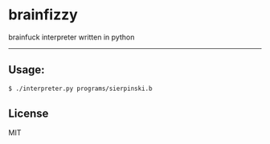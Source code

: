 # brainfizzy
brainfuck interpreter written in python
___

## Usage:
```bash
$ ./interpreter.py programs/sierpinski.b
```

## License
MIT
